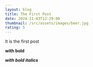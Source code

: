 ```yaml
---
layout: blog
title: The First Post
date: 2024-11-03T12:29:00
thumbnail: /src/assets/images/beer.jpg
rating: 5
---
```

It is the first post

**with bold**

_**with bold italics**_
